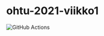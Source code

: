 # ohtu-2021-viikko1

![GitHub Actions](https://github.com/amalia53/ohtu-2021-viikko1/workflows/Java%20CI%20with%20Gradle/badge.svg)
